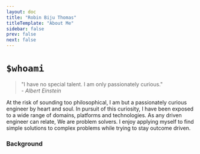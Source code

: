 ```yaml
---
layout: doc
title: "Robin Biju Thomas"
titleTemplate: "About Me"
sidebar: false
prev: false
next: false
---
```

# `$whoami` 


> "I have no special talent. I am only passionately curious."  
 _- Albert Einstein_  

At the risk of sounding too philosophical, I am but a passionately curious engineer by heart and soul. In pursuit of this curiosity, I have been exposed to a wide range of domains, platforms and technologies. As any driven engineer can relate, We are problem solvers. I enjoy applying myself to find simple solutions to complex problems while trying to stay outcome driven.

### Background



